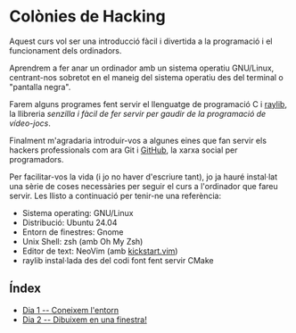 # Colònies de Hacking

Aquest curs vol ser una introducció fàcil i divertida a la programació i el
funcionament dels ordinadors.

Aprendrem a fer anar un ordinador amb un sistema operatiu GNU/Linux,
centrant-nos sobretot en el maneig del sistema operatiu des del terminal o
"pantalla negra".

Farem alguns programes fent servir el llenguatge de programació C i
[raylib](https://www.raylib.com/), la llibreria *senzilla i fàcil de fer servir
per gaudir de la programació de vídeo-jocs*.

Finalment m'agradaria introduir-vos a algunes eines que fan servir els hackers
professionals com ara Git i [GitHub](https://github.com), la xarxa social per
programadors.

Per facilitar-vos la vida (i jo no haver d'escriure tant), jo ja hauré
instal·lat una sèrie de coses necessàries per seguir el curs a l'ordinador que
fareu servir. Les llisto a continuació per tenir-ne una referència:

  * Sistema operating: GNU/Linux
  * Distribució: Ubuntu 24.04
  * Entorn de finestres: Gnome
  * Unix Shell: zsh (amb Oh My Zsh) 
  * Editor de text: NeoVim (amb [kickstart.vim](https://github.com/amanya/kickstart.nvim))
  * raylib instal·lada des del codi font fent servir CMake

## Índex

* [Dia 1 -- Coneixem l'entorn](dia-01.md)
* [Dia 2 -- Dibuixem en una finestra!](dia-02.md)
